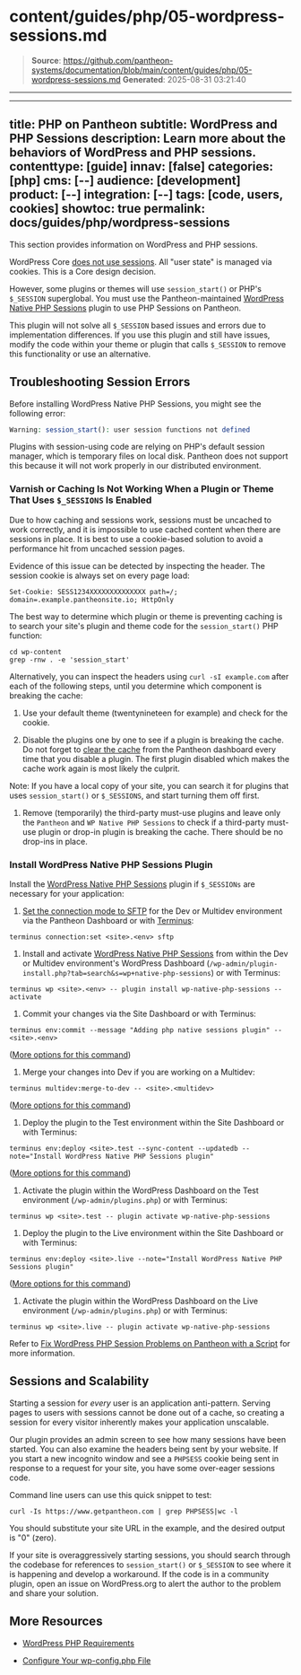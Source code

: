 # content/guides/php/05-wordpress-sessions.md

> **Source**: https://github.com/pantheon-systems/documentation/blob/main/content/guides/php/05-wordpress-sessions.md
> **Generated**: 2025-08-31 03:21:40

---

---
title: PHP on Pantheon
subtitle: WordPress and PHP Sessions
description: Learn more about the behaviors of WordPress and PHP sessions.
contenttype: [guide]
innav: [false]
categories: [php]
cms: [--]
audience: [development]
product: [--]
integration: [--]
tags: [code, users, cookies]
showtoc: true
permalink: docs/guides/php/wordpress-sessions
---

This section provides information on WordPress and PHP sessions.

WordPress Core [does not use sessions](https://wordpress.org/support/topic/how-does-wordpress-handle-sessions-and-session-variables/?replies=7). All "user state" is managed via cookies. This is a Core design decision.

However, some plugins or themes will use `session_start()` or PHP's `$_SESSION` superglobal. You must use the Pantheon-maintained [WordPress Native PHP Sessions](https://wordpress.org/plugins/wp-native-php-sessions) plugin to use PHP Sessions on Pantheon.

<Alert title="Warning" type="danger">

This plugin will not solve all `$_SESSION` based issues and errors due to implementation differences. If you use this plugin and still have issues, modify the code within your theme or plugin that calls `$_SESSION` to remove this functionality or use an alternative.

</Alert>

## Troubleshooting Session Errors

Before installing WordPress Native PHP Sessions, you might see the following error:

```php
Warning: session_start(): user session functions not defined
```

Plugins with session-using code are relying on PHP's default session manager, which is temporary files on local disk. Pantheon does not support this because it will not work properly in our distributed environment.

### Varnish or Caching Is Not Working When a Plugin or Theme That Uses `$_SESSIONS` Is Enabled

Due to how caching and sessions work, sessions must be uncached to work correctly, and it is impossible to use cached content when there are sessions in place. It is best to use a cookie-based solution to avoid a performance hit from uncached session pages.

Evidence of this issue can be detected by inspecting the header. The session cookie is always set on every page load:

```http
Set-Cookie: SESS1234XXXXXXXXXXXXXX path=/; domain=.example.pantheonsite.io; HttpOnly
```

The best way to determine which plugin or theme is preventing caching is to search your site's plugin and theme code for the `session_start()` PHP function:

```bash{promptUser: user}
cd wp-content
grep -rnw . -e 'session_start'
```

Alternatively, you can inspect the headers using `curl -sI example.com` after each of the following steps, until you determine which component is breaking the cache:

1. Use your default theme (twentynineteen for example) and check for the cookie.

1. Disable the plugins one by one to see if a plugin is breaking the cache. Do not forget to [clear the cache](/clear-caches) from the Pantheon dashboard every time that you disable a plugin. The first plugin disabled which makes the cache work again is most likely the culprit.

  Note: If you have a local copy of your site, you can search it for plugins that uses `session_start()` or `$_SESSIONS`, and start turning them off first.

1. Remove (temporarily) the third-party must-use plugins and leave only the `Pantheon` and `WP Native PHP Sessions` to check if a third-party must-use plugin or drop-in plugin is breaking the cache. There should be no drop-ins in place.

### Install WordPress Native PHP Sessions Plugin

Install the [WordPress Native PHP Sessions](https://wordpress.org/plugins/wp-native-php-sessions) plugin if `$_SESSIONs` are necessary for your application:

1. [Set the connection mode to SFTP](/guides/sftp) for the Dev or Multidev environment via the Pantheon Dashboard or with [Terminus](/terminus):

 ```bash{promptUser: user}
 terminus connection:set <site>.<env> sftp
 ```

1. Install and activate [WordPress Native PHP Sessions](https://wordpress.org/plugins/wp-native-php-sessions) from within the Dev or Multidev environment's WordPress Dashboard (`/wp-admin/plugin-install.php?tab=search&s=wp+native-php-sessions`) or with Terminus:

 ```bash{promptUser: user}
 terminus wp <site>.<env> -- plugin install wp-native-php-sessions --activate
 ```
 
1. Commit your changes via the Site Dashboard or with Terminus:

 ```bash{promptUser: user}
 terminus env:commit --message "Adding php native sessions plugin" -- <site>.<env>
 ```
 ([More options for this command](/terminus/commands/env-commit))
 
1. Merge your changes into Dev if you are working on a Multidev: 

 ```bash{promptUser: user}
 terminus multidev:merge-to-dev -- <site>.<multidev>
 ```
 ([More options for this command](/terminus/commands/multidev-merge-to-dev))

1. Deploy the plugin to the Test environment within the Site Dashboard or with Terminus:

 ```bash{promptUser: user}
 terminus env:deploy <site>.test --sync-content --updatedb --note="Install WordPress Native PHP Sessions plugin"
 ```
 ([More options for this command](/terminus/commands/env-deploy))

1. Activate the plugin within the WordPress Dashboard on the Test environment (`/wp-admin/plugins.php`) or with Terminus:

 ```bash{promptUser: user}
 terminus wp <site>.test -- plugin activate wp-native-php-sessions
 ```

1. Deploy the plugin to the Live environment within the Site Dashboard or with Terminus:

 ```bash{promptUser: user}
 terminus env:deploy <site>.live --note="Install WordPress Native PHP Sessions plugin"
 ```
 ([More options for this command](/terminus/commands/env-deploy))

1. Activate the plugin within the WordPress Dashboard on the Live environment (`/wp-admin/plugins.php`) or with Terminus:

 ```bash{promptUser: user}
 terminus wp <site>.live -- plugin activate wp-native-php-sessions
 ```

Refer to [Fix WordPress PHP Session Problems on Pantheon with a Script](https://pantheon.io/blog/fix-wordpress-php-session-problems-pantheon-script) for more information.

## Sessions and Scalability

Starting a session for _every_ user is an application anti-pattern. Serving pages to users with sessions cannot be done out of a cache, so creating a session for every visitor inherently makes your application unscalable.

Our plugin provides an admin screen to see how many sessions have been started. You can also examine the headers being sent by your website. If you start a new incognito window and see a `PHPSESS` cookie being sent in response to a request for your site, you have some over-eager sessions code.

Command line users can use this quick snippet to test:

```bash{promptUser: user}
curl -Is https://www.getpantheon.com | grep PHPSESS|wc -l
```

You should substitute your site URL in the example, and the desired output is "0" (zero).

If your site is overaggressively starting sessions, you should search through the codebase for references to `session_start()` or `$_SESSION` to see where it is happening and develop a workaround. If the code is in a community plugin, open an issue on WordPress.org to alert the author to the problem and share your solution.

## More Resources

- [WordPress PHP Requirements](https://wordpress.org/about/requirements/)

- [Configure Your wp-config.php File](/guides/php/wp-config-php)